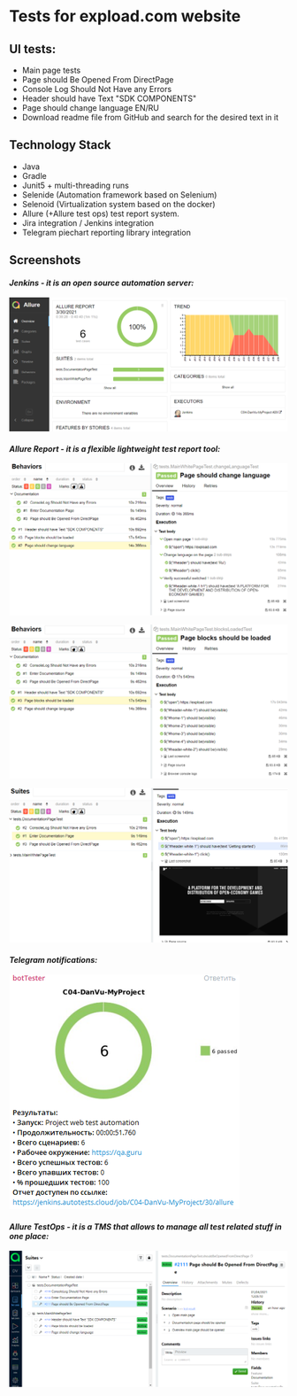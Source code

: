 # Tests for expload.com website
## UI tests:
- Main page tests
- Page should Be Opened From DirectPage
- Console Log Should Not Have any Errors
- Header should have Text "SDK COMPONENTS"
- Page should change language EN/RU
- Download readme file from GitHub and search for the desired text in it

## Technology Stack
- Java
- Gradle
- Junit5 + multi-threading runs
- Selenide (Automation framework based on Selenium)
- Selenoid (Virtualization system based on the docker)
- Allure (+Allure test ops) test report system.
- Jira integration / Jenkins integration
- Telegram piechart reporting library integration

## Screenshots
#### *Jenkins - it is an open source automation server:*
![selenoid_screenshot](src/test/resources/images/Jenkins.png)


#### *Allure Report - it is a flexible lightweight test report tool:*
![selenoid_screenshot](src/test/resources/images/allure_with_steps.png)


![selenoid_screenshot](src/test/resources/images/allure_with_steps1.png)


![selenoid_screenshot](src/test/resources/images/allure_test_body.png)


#### *Telegram notifications:*
![selenoid_screenshot](src/test/resources/images/telegram.png)


#### *Allure TestOps - it is a TMS that allows to manage all test related stuff in one place:*
![selenoid_screenshot](src/test/resources/images/AllureTestOps.png)
